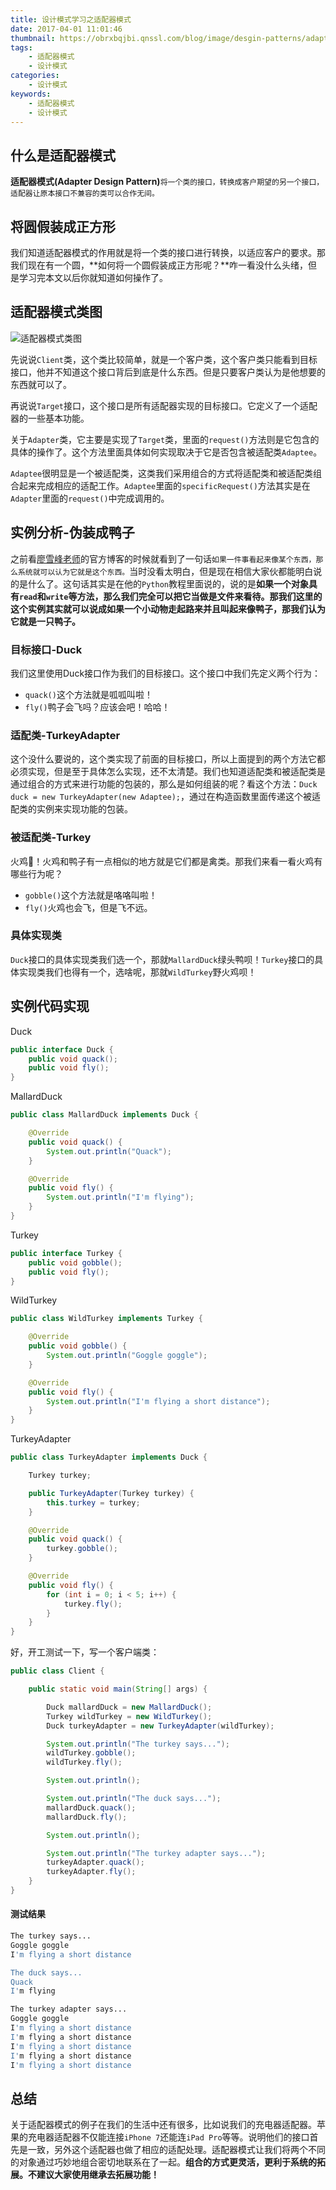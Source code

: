 ```yaml
---
title: 设计模式学习之适配器模式
date: 2017-04-01 11:01:46
thumbnail: https://obrxbqjbi.qnssl.com/blog/image/desgin-patterns/adaptor-pattern.png
tags:
	- 适配器模式
	- 设计模式
categories:
	- 设计模式
keywords:
	- 适配器模式
	- 设计模式
---
```

## 什么是适配器模式
**适配器模式(Adapter Design Pattern)**`将一个类的接口，转换成客户期望的另一个接口，适配器让原本接口不兼容的类可以合作无间。`

## 将圆假装成正方形
我们知道适配器模式的作用就是将一个类的接口进行转换，以适应客户的要求。那我们现在有一个圆，**如何将一个圆假装成正方形呢？**咋一看没什么头绪，但是学习完本文以后你就知道如何操作了。

## 适配器模式类图
![适配器模式类图](https://obrxbqjbi.qnssl.com/blog/image/desgin-patterns/adapter-01.png)

先说说`Client`类，这个类比较简单，就是一个客户类，这个客户类只能看到目标接口，他并不知道这个接口背后到底是什么东西。但是只要客户类认为是他想要的东西就可以了。

再说说`Target`接口，这个接口是所有适配器实现的目标接口。它定义了一个适配器的一些基本功能。

关于`Adapter`类，它主要是实现了`Target`类，里面的`request()`方法则是它包含的具体的操作了。这个方法里面具体如何实现取决于它是否包含被适配类`Adaptee`。

`Adaptee`很明显是一个被适配类，这类我们采用组合的方式将适配类和被适配类组合起来完成相应的适配工作。`Adaptee`里面的`specificRequest()`方法其实是在`Adapter`里面的`request()`中完成调用的。

## 实例分析-伪装成鸭子
之前看[廖雪峰老师](http://www.liaoxuefeng.com/)的官方博客的时候就看到了一句话`如果一件事看起来像某个东西，那么系统就可以认为它就是这个东西。`当时没看太明白，但是现在相信大家伙都能明白说的是什么了。这句话其实是在他的`Python`教程里面说的，说的是**如果一个对象具有`read`和`write`等方法，那么我们完全可以把它当做是文件来看待。**那我们这里的这个实例其实就可以说成**如果一个小动物走起路来并且叫起来像鸭子，那我们认为它就是一只鸭子。**

### 目标接口-Duck
我们这里使用Duck接口作为我们的目标接口。这个接口中我们先定义两个行为：

- `quack()`这个方法就是呱呱叫啦！
- `fly()`鸭子会飞吗？应该会吧！哈哈！

### 适配类-TurkeyAdapter
这个没什么要说的，这个类实现了前面的目标接口，所以上面提到的两个方法它都必须实现，但是至于具体怎么实现，还不太清楚。我们也知道适配类和被适配类是通过组合的方式来进行功能的包装的，那么是如何组装的呢？看这个方法：`Duck duck = new TurkeyAdapter(new Adaptee);`，通过在构造函数里面传递这个被适配类的实例来实现功能的包装。

### 被适配类-Turkey
火鸡🦃！火鸡和鸭子有一点相似的地方就是它们都是禽类。那我们来看一看火鸡有哪些行为呢？

- `gobble()`这个方法就是咯咯叫啦！
- `fly()`火鸡也会飞，但是飞不远。

### 具体实现类
`Duck`接口的具体实现类我们选一个，那就`MallardDuck`绿头鸭呗！`Turkey`接口的具体实现类我们也得有一个，选啥呢，那就`WildTurkey`野火鸡呗！

## 实例代码实现

Duck

``` java
public interface Duck {
    public void quack();
    public void fly();
}
```

MallardDuck

``` java
public class MallardDuck implements Duck {

    @Override
    public void quack() {
        System.out.println("Quack");
    }

    @Override
    public void fly() {
        System.out.println("I'm flying");
    }
}
```

Turkey

``` java
public interface Turkey {
    public void gobble();
    public void fly();
}
```

WildTurkey

``` java
public class WildTurkey implements Turkey {

    @Override
    public void gobble() {
        System.out.println("Goggle goggle");
    }

    @Override
    public void fly() {
        System.out.println("I'm flying a short distance");
    }
}
```

TurkeyAdapter

``` java
public class TurkeyAdapter implements Duck {

    Turkey turkey;

    public TurkeyAdapter(Turkey turkey) {
        this.turkey = turkey;
    }

    @Override
    public void quack() {
        turkey.gobble();
    }

    @Override
    public void fly() {
        for (int i = 0; i < 5; i++) {
            turkey.fly();
        }
    }
}
```

好，开工测试一下，写一个客户端类：

``` java
public class Client {

    public static void main(String[] args) {

        Duck mallardDuck = new MallardDuck();
        Turkey wildTurkey = new WildTurkey();
        Duck turkeyAdapter = new TurkeyAdapter(wildTurkey);

        System.out.println("The turkey says...");
        wildTurkey.gobble();
        wildTurkey.fly();

        System.out.println();

        System.out.println("The duck says...");
        mallardDuck.quack();
        mallardDuck.fly();

        System.out.println();

        System.out.println("The turkey adapter says...");
        turkeyAdapter.quack();
        turkeyAdapter.fly();
    }
}
```

#### 测试结果
``` bash
The turkey says...
Goggle goggle
I'm flying a short distance

The duck says...
Quack
I'm flying

The turkey adapter says...
Goggle goggle
I'm flying a short distance
I'm flying a short distance
I'm flying a short distance
I'm flying a short distance
I'm flying a short distance
```

## 总结
关于适配器模式的例子在我们的生活中还有很多，比如说我们的充电器适配器。苹果的充电器适配器不仅能连接`iPhone 7`还能连`iPad Pro`等等。说明他们的接口首先是一致，另外这个适配器也做了相应的适配处理。适配器模式让我们将两个不同的对象通过巧妙地组合密切地联系在了一起。**组合的方式更灵活，更利于系统的拓展。不建议大家使用继承去拓展功能！**